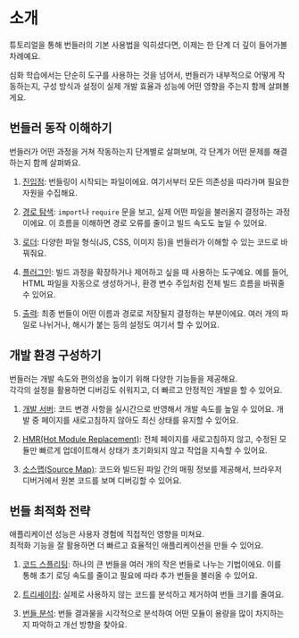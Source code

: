 # 소개

튜토리얼을 통해 번들러의 기본 사용법을 익히셨다면, 이제는 한 단계 더 깊이 들어가볼 차례예요.

심화 학습에서는 단순히 도구를 사용하는 것을 넘어서, 번들러가 내부적으로 어떻게 작동하는지, 구성 방식과 설정이 실제 개발 효율과 성능에 어떤 영향을 주는지 함께 살펴볼게요.

## 번들러 동작 이해하기

번들러가 어떤 과정을 거쳐 작동하는지 단계별로 살펴보며, 각 단계가 어떤 문제를 해결하는지 함께 살펴봐요.

1. [진입점](../deep-dive/bundling-process/entry): 번들링이 시작되는 파일이에요. 여기서부터 모든 의존성을 따라가며 필요한 자원을 수집해요.

2. [경로 탐색](../deep-dive/bundling-process/resolution): `import`나 `require` 문을 보고, 실제 어떤 파일을 불러올지 결정하는 과정이에요. 이 흐름을 이해하면 경로 오류를 줄이고 빌드 속도도 높일 수 있어요.

3. [로더](../deep-dive/bundling-process/loader): 다양한 파일 형식(JS, CSS, 이미지 등)을 번들러가 이해할 수 있는 코드로 바꿔줘요.

4. [플러그인](../deep-dive/bundling-process/plugin): 빌드 과정을 확장하거나 제어하고 싶을 때 사용하는 도구예요. 예를 들어, HTML 파일을 자동으로 생성하거나, 환경 변수 주입처럼 전체 빌드 흐름을 바꿔줄 수 있어요.

5. [출력](../deep-dive/bundling-process/output): 최종 번들이 어떤 이름과 경로로 저장될지 결정하는 부분이에요. 여러 개의 파일로 나뉘거나, 해시가 붙는 등의 설정도 여기서 할 수 있어요.

## 개발 환경 구성하기

번들러는 개발 속도와 편의성을 높이기 위해 다양한 기능들을 제공해요. <br/>
각각의 설정을 활용하면 디버깅도 쉬워지고, 더 빠르고 안정적인 개발을 할 수 있어요.

1. [개발 서버](../deep-dive/dev/dev-server): 코드 변경 사항을 실시간으로 반영해서 개발 속도를 높일 수 있어요. 개발 중 페이지를 새로고침하지 않아도 최신 상태를 유지할 수 있어요.

2. [HMR(Hot Module Replacement)](../deep-dive/dev/hmr): 전체 페이지를 새로고침하지 않고, 수정된 모듈만 빠르게 업데이트해서 상태가 초기화되지 않고 작업을 지속할 수 있어요.

3. [소스맵(Source Map)](../deep-dive/dev/source-map): 코드와 빌드된 파일 간의 매핑 정보를 제공해서, 브라우저 디버거에서 원본 코드를 보며 디버깅할 수 있어요.

## 번들 최적화 전략

애플리케이션 성능은 사용자 경험에 직접적인 영향을 미쳐요.<br/>
최적화 기능을 잘 활용하면 더 빠르고 효율적인 애플리케이션을 만들 수 있어요.

1. [코드 스플리팅](../deep-dive/optimization/code-splitting): 하나의 큰 번들을 여러 개의 작은 번들로 나누는 기법이에요. 이를 통해 초기 로딩 속도를 줄이고 필요에 따라 추가 번들을 불러올 수 있어요.

2. [트리셰이킹](../deep-dive/optimization/tree-shaking): 실제로 사용하지 않는 코드를 분석하고 제거하여 번들 크기를 줄여요.

3. [번들 분석](../deep-dive/optimization/code-splitting): 번들 결과물을 시각적으로 분석하여 어떤 모듈이 용량을 많이 차지하는지 파악하고 개선 방향을 찾아요.
